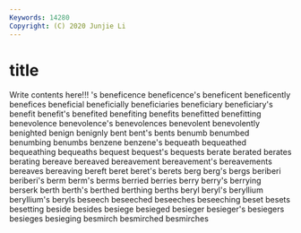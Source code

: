 ```yaml
---
Keywords: 14280
Copyright: (C) 2020 Junjie Li
---
```


# title

Write contents here!!!
's 
beneficence
beneficence's 
beneficent 
beneficently 
benefices 
beneficial 
beneficially 
beneficiaries 
beneficiary 
beneficiary's 
benefit
benefit's 
benefited 
benefiting 
benefits 
benefitted 
benefitting 
benevolence 
benevolence's 
benevolences 
benevolent
benevolently 
benighted 
benign 
benignly 
bent 
bent's 
bents 
benumb 
benumbed 
benumbing
benumbs 
benzene 
benzene's 
bequeath 
bequeathed 
bequeathing 
bequeaths 
bequest 
bequest's 
bequests
berate 
berated 
berates 
berating 
bereave 
bereaved 
bereavement 
bereavement's 
bereavements 
bereaves
bereaving 
bereft 
beret 
beret's 
berets 
berg 
berg's 
bergs 
beriberi 
beriberi's
berm 
berm's 
berms 
berried 
berries 
berry 
berry's 
berrying 
berserk 
berth
berth's 
berthed 
berthing 
berths 
beryl 
beryl's 
beryllium 
beryllium's 
beryls 
beseech
beseeched 
beseeches 
beseeching 
beset 
besets 
besetting 
beside 
besides 
besiege 
besieged
besieger 
besieger's 
besiegers 
besieges 
besieging 
besmirch 
besmirched 
besmirches 

